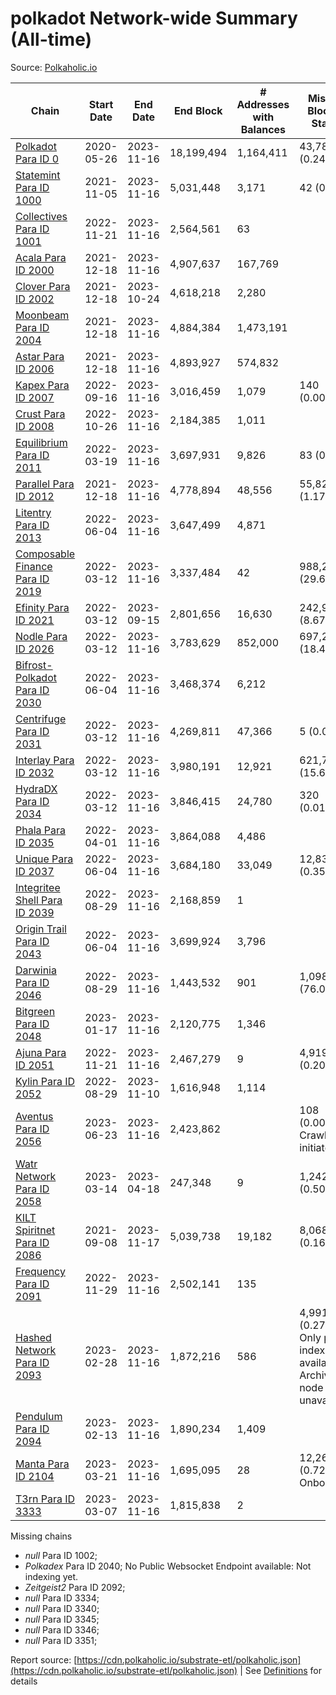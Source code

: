 # polkadot Network-wide Summary (All-time)

Source: [Polkaholic.io](https://polkaholic.io)


| Chain            | Start Date | End Date | End Block | # Addresses with Balances | Missing Blocks / Status |
| ---------------- | ---------- | ---------| --------- | ------------------------- | ----------------------- |
| [Polkadot Para ID 0](/polkadot/0-polkadot) | 2020-05-26 | 2023-11-16 | 18,199,494 |  1,164,411 | 43,782 (0.24%)  |
| [Statemint Para ID 1000](/polkadot/1000-statemint) | 2021-11-05 | 2023-11-16 | 5,031,448 |  3,171 | 42 (0.00%)  |
| [Collectives Para ID 1001](/polkadot/1001-collectives) | 2022-11-21 | 2023-11-16 | 2,564,561 |  63 |    |
| [Acala Para ID 2000](/polkadot/2000-acala) | 2021-12-18 | 2023-11-16 | 4,907,637 |  167,769 |    |
| [Clover Para ID 2002](/polkadot/2002-clover) | 2021-12-18 | 2023-10-24 | 4,618,218 |  2,280 |    |
| [Moonbeam Para ID 2004](/polkadot/2004-moonbeam) | 2021-12-18 | 2023-11-16 | 4,884,384 |  1,473,191 |    |
| [Astar Para ID 2006](/polkadot/2006-astar) | 2021-12-18 | 2023-11-16 | 4,893,927 |  574,832 |    |
| [Kapex Para ID 2007](/polkadot/2007-kapex) | 2022-09-16 | 2023-11-16 | 3,016,459 |  1,079 | 140 (0.00%)  |
| [Crust Para ID 2008](/polkadot/2008-crust) | 2022-10-26 | 2023-11-16 | 2,184,385 |  1,011 |    |
| [Equilibrium Para ID 2011](/polkadot/2011-equilibrium) | 2022-03-19 | 2023-11-16 | 3,697,931 |  9,826 | 83 (0.00%)  |
| [Parallel Para ID 2012](/polkadot/2012-parallel) | 2021-12-18 | 2023-11-16 | 4,778,894 |  48,556 | 55,820 (1.17%)  |
| [Litentry Para ID 2013](/polkadot/2013-litentry) | 2022-06-04 | 2023-11-16 | 3,647,499 |  4,871 |    |
| [Composable Finance Para ID 2019](/polkadot/2019-composable) | 2022-03-12 | 2023-11-16 | 3,337,484 |  42 | 988,230 (29.61%)  |
| [Efinity Para ID 2021](/polkadot/2021-efinity) | 2022-03-12 | 2023-09-15 | 2,801,656 |  16,630 | 242,949 (8.67%)  |
| [Nodle Para ID 2026](/polkadot/2026-nodle) | 2022-03-12 | 2023-11-16 | 3,783,629 |  852,000 | 697,249 (18.43%)  |
| [Bifrost-Polkadot Para ID 2030](/polkadot/2030-bifrost-dot) | 2022-06-04 | 2023-11-16 | 3,468,374 |  6,212 |    |
| [Centrifuge Para ID 2031](/polkadot/2031-centrifuge) | 2022-03-12 | 2023-11-16 | 4,269,811 |  47,366 | 5 (0.00%)  |
| [Interlay Para ID 2032](/polkadot/2032-interlay) | 2022-03-12 | 2023-11-16 | 3,980,191 |  12,921 | 621,757 (15.62%)  |
| [HydraDX Para ID 2034](/polkadot/2034-hydradx) | 2022-03-12 | 2023-11-16 | 3,846,415 |  24,780 | 320 (0.01%)  |
| [Phala Para ID 2035](/polkadot/2035-phala) | 2022-04-01 | 2023-11-16 | 3,864,088 |  4,486 |    |
| [Unique Para ID 2037](/polkadot/2037-unique) | 2022-06-04 | 2023-11-16 | 3,684,180 |  33,049 | 12,839 (0.35%)  |
| [Integritee Shell Para ID 2039](/polkadot/2039-integritee-shell) | 2022-08-29 | 2023-11-16 | 2,168,859 |  1 |    |
| [Origin Trail Para ID 2043](/polkadot/2043-origintrail) | 2022-06-04 | 2023-11-16 | 3,699,924 |  3,796 |    |
| [Darwinia Para ID 2046](/polkadot/2046-darwinia) | 2022-08-29 | 2023-11-16 | 1,443,532 |  901 | 1,098,047 (76.07%)  |
| [Bitgreen Para ID 2048](/polkadot/2048-bitgreen) | 2023-01-17 | 2023-11-16 | 2,120,775 |  1,346 |    |
| [Ajuna Para ID 2051](/polkadot/2051-ajuna) | 2022-11-21 | 2023-11-16 | 2,467,279 |  9 | 4,919 (0.20%)  |
| [Kylin Para ID 2052](/polkadot/2052-kylin) | 2022-08-29 | 2023-11-10 | 1,616,948 |  1,114 |    |
| [Aventus Para ID 2056](/polkadot/2056-aventus) | 2023-06-23 | 2023-11-16 | 2,423,862 |   | 108 (0.00%) Crawling initiated |
| [Watr Network Para ID 2058](/polkadot/2058-watr) | 2023-03-14 | 2023-04-18 | 247,348 |  9 | 1,242 (0.50%)  |
| [KILT Spiritnet Para ID 2086](/polkadot/2086-kilt) | 2021-09-08 | 2023-11-17 | 5,039,738 |  19,182 | 8,068 (0.16%)  |
| [Frequency Para ID 2091](/polkadot/2091-frequency) | 2022-11-29 | 2023-11-16 | 2,502,141 |  135 |    |
| [Hashed Network Para ID 2093](/polkadot/2093-hashed) | 2023-02-28 | 2023-11-16 | 1,872,216 |  586 | 4,991 (0.27%) Only partial index available: Archive node unavailable |
| [Pendulum Para ID 2094](/polkadot/2094-pendulum) | 2023-02-13 | 2023-11-16 | 1,890,234 |  1,409 |    |
| [Manta Para ID 2104](/polkadot/2104-manta) | 2023-03-21 | 2023-11-16 | 1,695,095 |  28 | 12,262 (0.72%) Onboarding |
| [T3rn Para ID 3333](/polkadot/3333-t3rn) | 2023-03-07 | 2023-11-16 | 1,815,838 |  2 |    |

Missing chains


* *null* Para ID 1002; 
* *Polkadex* Para ID 2040; No Public Websocket Endpoint available: Not indexing yet.
* *Zeitgeist2* Para ID 2092; 
* *null* Para ID 3334; 
* *null* Para ID 3340; 
* *null* Para ID 3345; 
* *null* Para ID 3346; 
* *null* Para ID 3351; 

Report source: [https://cdn.polkaholic.io/substrate-etl/polkaholic.json](https://cdn.polkaholic.io/substrate-etl/polkaholic.json) | See [Definitions](/DEFINITIONS.md) for details
